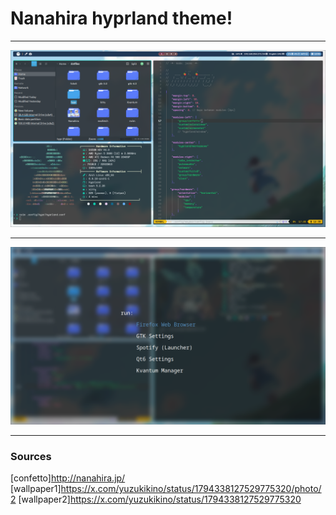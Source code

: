 # Nanahira hyprland theme!

<hr>

![Preview!](https://github.com/perlastrent123/nihirArch/blob/main/Preview/yep.png)

<hr>

![Preview!](https://github.com/perlastrent123/nihirArch/blob/main/Preview/yep1.png)

<hr>

### Sources
[confetto]http://nanahira.jp/
[wallpaper1]https://x.com/yuzukikino/status/1794338127529775320/photo/2
[wallpaper2]https://x.com/yuzukikino/status/1794338127529775320
